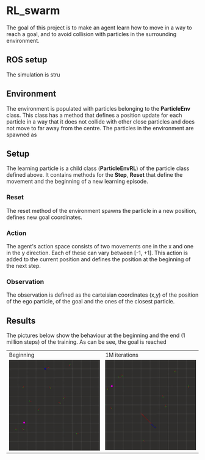 # RL_swarm
The goal of this project is to make an agent learn how to move in a way to reach a goal, and to avoid collision with particles in the surrounding environment.

## ROS setup

The simulation is stru

## Environment

The environment is populated with particles belonging to the **ParticleEnv** class. This class has a method that defines a position update for each particle in a way that it does not collide with other close particles and does not move to far away from the centre. The particles in the environment are spawned as 

## Setup

The learning particle is a child class (**ParticleEnvRL**) of the particle class defined above. It contains methods for the **Step**, **Reset** that define the movement and the beginning of a new learning episode.

### Reset
The reset method of the environment spawns the particle in a new position, defines new goal coordinates.

### Action
The agent's action space consists of two movements one in the x and one in the y direction. Each of these can vary between [-1, +1]. This action is added to the current position and defines the position at the beginning of the next step.

### Observation
The observation is defined as the carteisian coordinates (x,y) of the position of the ego particle, of the goal and the ones of the closest particle.


## Results

The pictures below show the behaviour at the beginning and the end (1 million steps) of the training.
As can be see, the goal is reached

<table>
  <tr>
    <td>Beginning</td>
    <td>1M iterations</td>
  </tr>
  <tr>
    <td><img src="https://github.com/giovannicampa/RL_swarm/blob/master/src/pictures/Training_beginning.gif" width=270></td>
    <td><img src="https://github.com/giovannicampa/RL_swarm/blob/master/src/pictures/Training_reached_goal.gif" width=270></td>
  </tr>
 </table>
